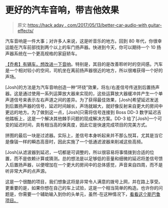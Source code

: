 # 更好的汽车音响，带吉他效果

> 原文:[https://hack aday . com/2017/05/13/better-car-audio-with guitar-effects/](https://hackaday.com/2017/05/13/better-car-audio-with-guitar-effects/)

汽车音响是一件大事；对许多人来说，这是听音乐的地方。回到 80 年代，你很幸运能在汽车前部找到两个以上的车门扬声器。快进到今天，你可以期待一个 10 扬声器系统在一个更高规格的家庭轿车。

[【乔希】有辆车，想改进一下音响](http://www.imsolidstate.com/archives/1715)。特别是，其目的是改善聆听时的空间感。汽车是一个相对较小的空间，司机坐在离前扬声器很近的地方，所以很难获得一个好的声场。

[Josh]的方法是为汽车音响创造一种“环绕”效果，将左/右差信号传送到后置扬声器。这是通过使用一系列运算放大器来实现的，这些运算放大器缓冲并产生一个单声道信号来表示左右声道之间的差异。为了获得最佳效果，[Josh]希望延迟发送到后置扬声器的信号，延迟时间越长，声场就越大，就好像反射来自更大的房间中更远的地方。为了做到这一点，[Josh]只需将信号连接到 Boss DD-3 数字延迟吉他踏板上，这是一个解决其他棘手问题的现成解决方案。DD-3 给了[Josh]一个可变的延迟时间，具有相当高的保真度，因此它是快速完成项目的完美方式。

拼图的最后一块是过滤器。实际上，差信号本身听起来并不那么悦耳，尤其是当它是像钹一样的瞬态高音时，因此实施了一个低通滤波器来削减这些高频。

[Josh]从滤波器到延迟，一切都是可调整的，所以很容易将事情拨到合适的位置，而不是依赖计算或猜测。总的想法是以足够低的音量和细微的延迟将差信号馈入后置扬声器，以便增加在一个更大的房间中的总体感觉，声音来自四周，而不是听非常大声的点声源。

这是一个很酷的项目，我们想象这将是非常令人满意的拨号上网，并在路上享受。更重要的是，如果你想在自己的车上试验，这是一个相当简单的构造。也许你的问题是，你需要一个辅助输入到你的头单元，虽然-在这种情况下，[看看这个斯巴鲁项目。](http://hackaday.com/2011/06/27/2005-subaru-aux-in-hacking/)